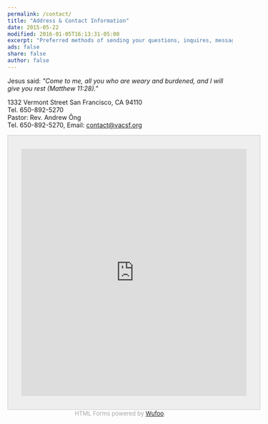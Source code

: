 ```yaml
---
permalink: /contact/
title: "Address & Contact Information"
date: 2015-05-22
modified: 2016-01-05T16:13:31-05:00
excerpt: "Preferred methods of sending your questions, inquires, messages."
ads: false
share: false
author: false
---
```


Jesus said: <em>"Come to me, all you who are weary and burdened, and I will give you rest (Matthew 11:28)."</em>

1332 Vermont Street San Francisco, CA 94110<br />
Tel. 650-892-5270<br />
Pastor: Rev. Andrew Ông<br />
Tel. 650-892-5270, Email: contact@vacsf.org

<script>{% include wufoo.js %}</script>

<iframe height="554" allowTransparency="true" frameborder="0" scrolling="no" style="width:100%;border: 1px solid #cccccc; padding: 30px; background-color: #eeeeee;"  src="https://nghin.wufoo.com/embed/z1kjcgp703cs4eu/"><a href="https://nghin.wufoo.com/forms/z1kjcgp703cs4eu/">Fill out my Wufoo form!</a></iframe><div id="wuf-adv" style="font-family:inherit;font-size: small;color:#a7a7a7;text-align:center;display:block;"><span class="notranslate">HTML Forms powered by <a href="http://www.wufoo.com">Wufoo</a>.</span></div>
